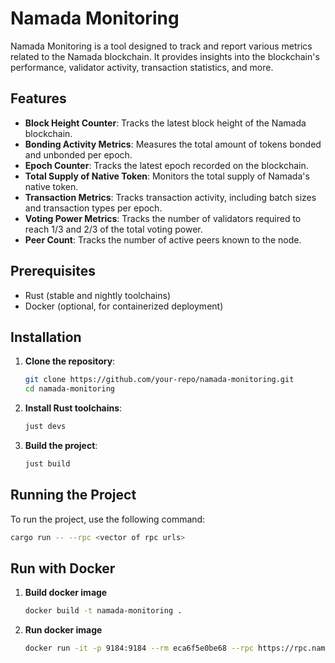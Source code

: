 # Namada Monitoring

Namada Monitoring is a tool designed to track and report various metrics related to the Namada blockchain. It provides insights into the blockchain's performance, validator activity, transaction statistics, and more.

## Features

- **Block Height Counter**: Tracks the latest block height of the Namada blockchain.
- **Bonding Activity Metrics**: Measures the total amount of tokens bonded and unbonded per epoch.
- **Epoch Counter**: Tracks the latest epoch recorded on the blockchain.
- **Total Supply of Native Token**: Monitors the total supply of Namada's native token.
- **Transaction Metrics**: Tracks transaction activity, including batch sizes and transaction types per epoch.
- **Voting Power Metrics**: Tracks the number of validators required to reach 1/3 and 2/3 of the total voting power.
- **Peer Count**: Tracks the number of active peers known to the node.

## Prerequisites

- Rust (stable and nightly toolchains)
- Docker (optional, for containerized deployment)

## Installation

1. **Clone the repository**:
    ```sh
    git clone https://github.com/your-repo/namada-monitoring.git
    cd namada-monitoring
    ```

2. **Install Rust toolchains**:
    ```sh
    just devs
    ```

3. **Build the project**:
    ```sh
    just build
    ```

## Running the Project

To run the project, use the following command:

```sh
cargo run -- --rpc <vector of rpc urls>
```

## Run with Docker

1. **Build docker image**
    ```sh
    docker build -t namada-monitoring .
    ```
2. **Run docker image**
    ```sh
    docker run -it -p 9184:9184 --rm eca6f5e0be68 --rpc https://rpc.namada-archive.citizenweb3.com
    ```